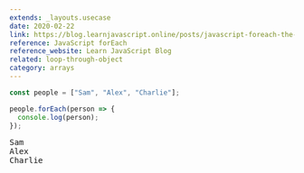 ```yaml
---
extends: _layouts.usecase
date: 2020-02-22
link: https://blog.learnjavascript.online/posts/javascript-foreach-the-complete-guide/
reference: JavaScript forEach
reference_website: Learn JavaScript Blog
related: loop-through-object
category: arrays
---
```


```javascript
const people = ["Sam", "Alex", "Charlie"];

people.forEach(person => {
  console.log(person);
});
```

<pre class="output">
Sam
Alex
Charlie
</pre>
